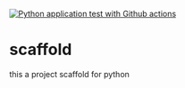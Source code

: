 [![Python application test with Github actions](https://github.com/aurelpere/scaffold/actions/workflows/main.yml/badge.svg)](https://github.com/aurelpere/scaffold/actions/workflows/main.yml)
# scaffold
this a project scaffold for python
